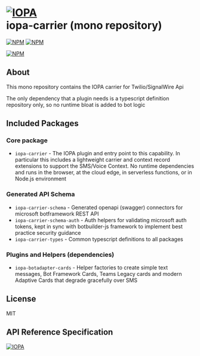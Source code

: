 # [![IOPA](https://iopa.io/iopa.png)](https://iopa.io)<br>iopa-carrier (mono repository)

[![NPM](https://img.shields.io/badge/iopa-certified-99cc33.svg?style=flat-square)](https://iopa.io/)
[![NPM](https://img.shields.io/badge/iopa-bot%20framework-F67482.svg?style=flat-square)](https://iopa.io/)

[![NPM](https://nodei.co/npm/iopa-carrier.png?downloads=true)](https://nodei.co/npm/iopa-carrier/)

## About

This mono repository contains the IOPA carrier for Twilio/SignalWire Api

The only dependency that a plugin needs is a typescript definition repository only, so no runtime bloat is added to bot logic

## Included Packages

### Core package

-   `iopa-carrier` - The IOPA plugin and entry point to this capability.  In particular this includes a lightweight carrier and context record extensions to support the SMS/Voice Context.   No runtime dependencies and runs in the browser, at the cloud edge, in serverless functions, or in Node.js environment

### Generated API Schema

-   `iopa-carrier-schema` - Generated openapi (swagger) connectors for microsoft botframework REST API
-   `iopa-carrier-schema-auth` - Auth helpers for validating microsoft auth tokens, kept in sync with botbuilder-js framework to implement best practice security guidance
-   `iopa-carrier-types` - Common typescript definitions to all packages

### Plugins and Helpers (dependencies)

-   `iopa-botadapter-cards` - Helper factories to create simple text messages, Bot Framework Cards, Teams Legacy cards and modern Adaptive Cards that degrade gracefully over SMS

## License

MIT

## API Reference Specification

[![IOPA](https://iopa.io/iopa.png)](https://iopa.io)
